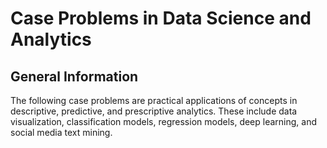 # Case Problems in Data Science and Analytics

## General Information
The following case problems are practical applications of concepts in descriptive, predictive, and prescriptive analytics. These include data visualization,
classification models, regression models, deep learning, and social media text mining.
